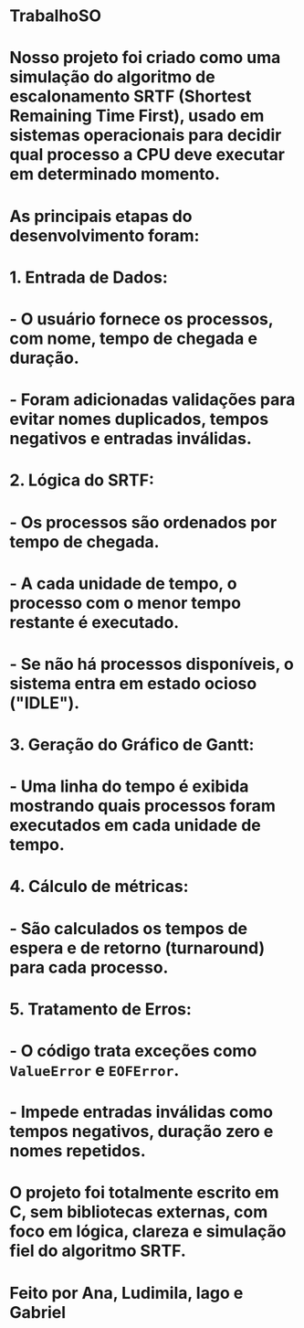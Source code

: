 # TrabalhoSO
# Nosso projeto foi criado como uma simulação do algoritmo de escalonamento **SRTF (Shortest Remaining Time First)**, usado em sistemas operacionais para decidir qual processo a CPU deve executar em determinado momento.

# As principais etapas do desenvolvimento foram:

# 1. Entrada de Dados:
  # - O usuário fornece os processos, com nome, tempo de chegada e duração.
  # - Foram adicionadas validações para evitar nomes duplicados, tempos negativos e entradas inválidas.

# 2. Lógica do SRTF:
  # - Os processos são ordenados por tempo de chegada.
  # - A cada unidade de tempo, o processo com o menor tempo restante é executado.
  # - Se não há processos disponíveis, o sistema entra em estado ocioso ("IDLE").

# 3. **Geração do Gráfico de Gantt:**
  # - Uma linha do tempo é exibida mostrando quais processos foram executados em cada unidade de tempo.

# 4. Cálculo de métricas:
   # - São calculados os tempos de espera e de retorno (turnaround) para cada processo.

# 5. Tratamento de Erros:
   # - O código trata exceções como `ValueError` e `EOFError`.
   # - Impede entradas inválidas como tempos negativos, duração zero e nomes repetidos.

 # O projeto foi totalmente escrito em C, sem bibliotecas externas, com foco em lógica, clareza e simulação fiel do algoritmo SRTF.
 # Feito por Ana, Ludimila, Iago e Gabriel

